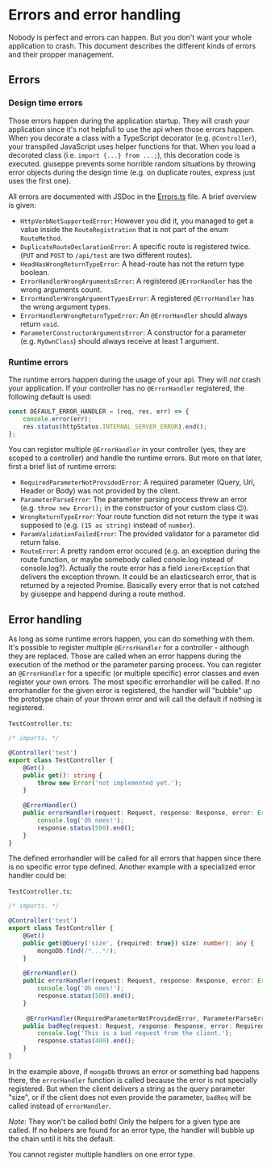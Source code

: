 # Errors and error handling

Nobody is perfect and errors can happen. But you don't want your whole application to crash.
This document describes the different kinds of errors and their propper management.

## Errors

### Design time errors

Those errors happen during the application startup. They will crash your application since it's
not helpfull to use the api when those errors happen. When you decorate a class with a TypeScript
decorator (e.g. `@Controller`), your transpiled JavaScript uses helper functions for that.
When you load a decorated class (i.e. `import {...} from ...;`), this decoration code is
executed. giuseppe prevents some horrible random situations by throwing error objects 
during the design time (e.g. on duplicate routes, express just uses the first one).

All errors are documented with JSDoc in the [Errors.ts](../errors/Errors.ts) file. A brief overview is given:

- `HttpVerbNotSupportedError`: However you did it, you managed to get 
   a value inside the `RouteRegistration` that is not part of the enum `RouteMethod`.
- `DuplicateRouteDeclarationError`: A specific route is registered twice. 
   (`PUT` and `POST` to `/api/test` are two different routes).
- `HeadHasWrongReturnTypeError`: A head-route has not the return type boolean.
- `ErrorHandlerWrongArgumentsError`: A registered `@ErrorHandler` has the wrong arguments count.
- `ErrorHandlerWrongArgumentTypesError`: A registered `@ErrorHandler` has the wrong argument types.
- `ErrorHandlerWrongReturnTypeError`: An `@ErrorHandler` should always return `void`.
- `ParameterConstructorArgumentsError`: A constructor for a parameter (e.g. `MyOwnClass`) should
   always receive at least 1 argument.

### Runtime errors

The runtime errors happen during the usage of your api. They will *_not_* crash your application.
If your controller has no `@ErrorHandler` registered, the following default is used:

```typescript
const DEFAULT_ERROR_HANDLER = (req, res, err) => {
    console.error(err);
    res.status(httpStatus.INTERNAL_SERVER_ERROR).end();
};
```

You can register multiple `@ErrorHandler` in your controller (yes, they are scoped to a controller)
and handle the runtime errors. But more on that later, first a brief list of runtime errors:

- `RequiredParameterNotProvidedError`: A required parameter (Query, Url, Header or Body) was not 
   provided by the client.
- `ParameterParseError`: The parameter parsing process threw an error (e.g. `throw new Error();`
   in the constructor of your custom class :wink:).
- `WrongReturnTypeError`: Your route function did not return the type it was supposed to (e.g. 
   `(15 as string)` instead of `number`).
- `ParamValidationFailedError`: The provided validator for a parameter did return false.
- `RouteError`: A pretty random error occured (e.g. an exception during the route function,
   or maybe somebody called conole.log instead of console.log?). Actually the route error
   has a field `innerException` that delivers the exception thrown. It could be an elasticsearch
   error, that is returned by a rejected Promise. Basically every error that is not catched
   by giuseppe and happend during a route method.

## Error handling

As long as some runtime errors happen, you can do something with them. It's possible
to register multiple `@ErrorHandler` for a controller - although they are replaced.
Those are called when an error happens during the execution of the 
method or the parameter parsing process. You can register an
`@ErrorHandler` for a specific (or multiple specific) error classes and even register your
own errors. The most specific errorhandler will be called. If no errorhandler for the given
error is registered, the handler will "bubble" up the prototype chain of your thrown error and
will call the default if nothing is registered.

`TestController.ts`:

```typescript
/* imports. */

@Controller('test')
export class TestController {
    @Get()
    public get(): string {
        throw new Error('not implemented yet.');
    }
    
    @ErrorHandler()
    public errorHandler(request: Request, response: Response, error: Error): void {
        console.log('Oh noes!');
        response.status(500).end();
    }
}
```

The defined errorhandler will be called for all errors that happen since there is no specific
error type defined. Another example with a specialized error handler could be:

`TestController.ts`:

```typescript
/* imports. */

@Controller('test')
export class TestController {
    @Get()
    public get(@Query('size', {required: true}) size: number): any {
        mongoDb.find(/*...*/);
    }
    
    @ErrorHandler()
    public errorHandler(request: Request, response: Response, error: Error): void {
        console.log('Oh noes!');
        response.status(500).end();
    }
    
     @ErrorHandler(RequiredParameterNotProvidedError, ParameterParseError)
    public badReq(request: Request, response: Response, error: RequiredParameterNotProvidedError|ParameterParseError): void {
        console.log('This is a bad request from the client.');
        response.status(400).end();
    }
}
```

In the example above, if `mongoDb` throws an error or something bad happens there,
the `errorHandler` function is called because the error is not specially registered.
But when the client delivers a string as the query parameter "size", or if the client
does not even provide the parameter, `badReq` will be called instead of `errorHandler`.

*Note*: They won't be called both! Only the helpers for a given type are called. If no
helpers are found for an error type, the handler will bubble up the chain until 
it hits the default.

You cannot register multiple handlers on one error type.
